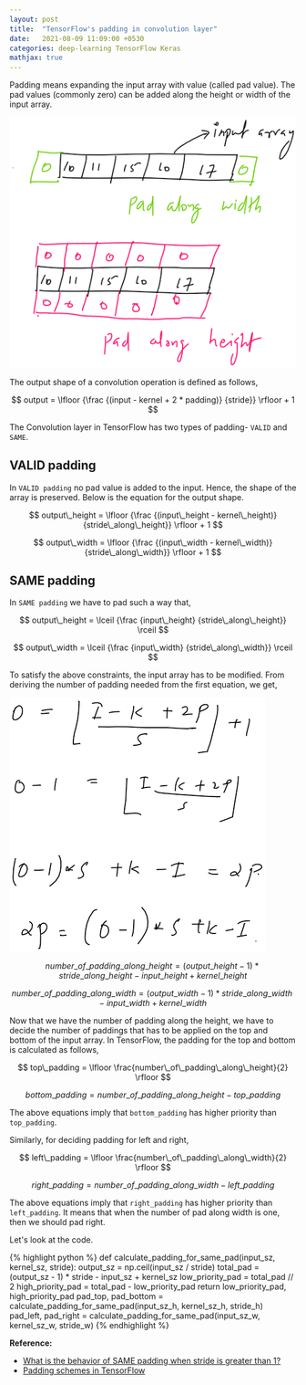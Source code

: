 ```yaml
---
layout: post
title:  "TensorFlow's padding in convolution layer"
date:   2021-08-09 11:09:00 +0530
categories: deep-learning TensorFlow Keras
mathjax: true
---
```


Padding means expanding the input array with value (called pad value). The pad values (commonly zero) can be added along the height or width of the input array.

![pad along width and height](https://raw.githubusercontent.com/mrtpk/kaizen/master/learnings/tensorflow_padding/resources/pad_along_width_height.png)

The output shape of a convolution operation is defined as follows,

$$
output = \lfloor {\frac {(input - kernel + 2 * padding)} {stride}} \rfloor + 1 
$$

The Convolution layer in TensorFlow has two types of padding- `VALID` and `SAME`.

## VALID padding
In `VALID padding` no pad value is added to the input. Hence, the shape of the array is preserved. Below is the equation for the output shape.

$$
output\_height = \lfloor {\frac {(input\_height - kernel\_height)} {stride\_along\_height}} \rfloor + 1 
$$

$$
output\_width = \lfloor {\frac {(input\_width - kernel\_width)} {stride\_along\_width}} \rfloor + 1 
$$

## SAME padding
In `SAME padding` we have to pad such a way that,

$$
output\_height = \lceil {\frac {input\_height} {stride\_along\_height}} \rceil
$$

$$
output\_width = \lceil {\frac {input\_width} {stride\_along\_width}} \rceil
$$

To satisfy the above constraints, the input array has to be modified. From deriving the number of padding needed from the first equation, we get,

![Derivation](https://raw.githubusercontent.com/mrtpk/kaizen/master/learnings/tensorflow_padding/resources/padding_derivation.png)

$$
number\_of\_padding\_along\_height = (output\_height - 1) * stride\_along\_height - input\_height + kernel\_height
$$

$$
number\_of\_padding\_along\_width = (output\_width - 1) * stride\_along\_width - input\_width + kernel\_width
$$

Now that we have the number of padding along the height, we have to decide the number of paddings that has to be applied on the top and bottom of the input array. In TensorFlow, the padding for the top and bottom is calculated as follows,

$$
top\_padding = \lfloor \frac{number\_of\_padding\_along\_height}{2} \rfloor
$$

$$
bottom\_padding = number\_of\_padding\_along\_height - top\_padding
$$

The above equations imply that `bottom_padding` has higher priority than `top_padding`.

Similarly, for deciding padding for left and right, 

$$
left\_padding = \lfloor \frac{number\_of\_padding\_along\_width}{2} \rfloor
$$

$$
right\_padding = number\_of\_padding\_along\_width - left\_padding
$$

The above equations imply that `right_padding` has higher priority than `left_padding`. It means that when the number of pad along width is one, then we should pad right.

Let's look at the code.

{% highlight python %}
def calculate_padding_for_same_pad(input_sz, kernel_sz, stride):
    output_sz = np.ceil(input_sz / stride)
    total_pad = (output_sz - 1) * stride - input_sz + kernel_sz
    low_priority_pad = total_pad // 2
    high_priority_pad = total_pad - low_priority_pad
    return low_priority_pad, high_priority_pad
pad_top, pad_bottom = calculate_padding_for_same_pad(input_sz_h, kernel_sz_h, stride_h)
pad_left, pad_right = calculate_padding_for_same_pad(input_sz_w, kernel_sz_w, stride_w)
{% endhighlight %}

**Reference:**
+ [What is the behavior of SAME padding when stride is greater than 1?][stackoverflow-same-padding-when-stride-is-greater-than-one]
+ [Padding schemes in TensorFlow][padding-schemes-in-tensorflow]

[stackoverflow-same-padding-when-stride-is-greater-than-one]: https://stackoverflow.com/a/66054593/6561141
[padding-schemes-in-tensorflow]: https://mmuratarat.github.io/2019-01-17/implementing-padding-schemes-of-tensorflow-in-python
